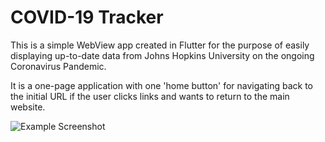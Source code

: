 # COVID-19 Tracker

This is a simple WebView app created in Flutter for the purpose of easily displaying
up-to-date data from Johns Hopkins University on the ongoing Coronavirus Pandemic.

It is a one-page application with one 'home button' for navigating back to the initial
URL if the user clicks links and wants to return to the main website.

![Example Screenshot](https://github.com/thatzenbuhler/COVID-19-Tracker/example.png "Example Screenshot")
